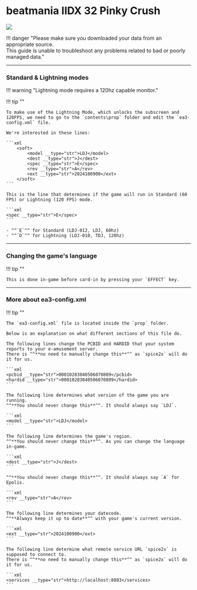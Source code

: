 # beatmania IIDX 32 Pinky Crush
<img src="/img/iidx30-31/pinky-crush.png">

!!! danger "Please make sure you downloaded your data from an appropriate source.<br>This guide is unable to troubleshoot any problems related to bad or poorly managed data."

---
### Standard & Lightning modes

!!! warning "Lightning mode requires a 120hz capable monitor."

!!! tip ""

	To make use of the Lightning Mode, which unlocks the subscreen and 120FPS, we need to go to the `contents\prop` folder and edit the `ea3-config.xml` file.

    We're interested in these lines:

	```xml
		<soft>
			<model __type="str">LDJ</model>
			<dest __type="str">J</dest>
			<spec __type="str">E</spec>
			<rev __type="str">A</rev>
			<ext __type="str">2024100900</ext>
		</soft>
	```

    This is the line that determines if the game will run in Standard (60 FPS) or Lightning (120 FPS) mode.

    ```xml
	<spec __type="str">E</spec>
    ```

    - ^^`E`^^ for Standard (LDJ-012, LDJ, 60hz)
    - ^^`D`^^ for Lightning (LDJ-010, TDJ, 120hz)
    
---
### Changing the game's language

!!! tip ""

    This is done in-game before card-in by pressing your `EFFECT` key.

---
### More about ea3-config.xml

!!! tip ""

    The `ea3-config.xml` file is located inside the `prop` folder. 

    Below is an explanation on what different sections of this file do.

    The following lines change the PCBID and HARDID that your system reports to your e-amusement server.  
    There is ^^**no need to manually change this**^^ as `spice2x` will do it for us.
    
    ```xml
    <pcbid __type="str">00010203040506070809</pcbid>
    <hardid __type="str">00010203040506070809</hardid>
    ```

    The following line determines what version of the game you are running.  
    ^^**You should never change this**^^. It should always say `LDJ`.

    ```xml
    <model __type="str">LDJ</model>
    ```

	The following line determines the game's region.
	^^**You should never change this**^^. As you can change the language in-game.

	```xml
	<dest __type="str">J</dest>
	```

    ^^**You should never change this**^^. It should always say `A` for Epolis.

    ```xml
    <rev __type="str">A</rev>
    ```

    The following line determines your datecode.  
    ^^**Always keep it up to date**^^ with your game's current version.

    ```xml
    <ext __type="str">2024100900</ext>
    ```

    The following line determine what remote service URL `spice2x` is supposed to connect to.  
    There is ^^**no need to manually change this**^^ as `spice2x` will do it for us.

	```xml
	<services __type="str">http://localhost:8083</services>
    ```